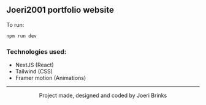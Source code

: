 ## Joeri2001 portfolio website

To run:

```bash
npm run dev
```

### Technologies used:

- NextJS (React)
- Tailwind (CSS)
- Framer motion (Animations)

---

<p style="text-align: center;">Project made, designed and coded by Joeri Brinks
</p>
